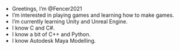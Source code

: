 - Greetings, I’m @Fencer2021
- I’m interested in playing games and learning how to make games.
- I’m currently learning Unity and Unreal Engine.
- I know C and C#.
- I know a bit of C++ and Python.
- I know Autodesk Maya Modelling.
